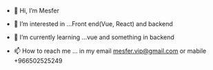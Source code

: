 - 👋 Hi, I’m Mesfer
- 👀 I’m interested in ...Front end(Vue, React) and backend 
- 🌱 I’m currently learning ...vue and something in backend 

- 📫 How to reach me ... in my email mesfer.vip@gmail.com or mabile +966502525249


